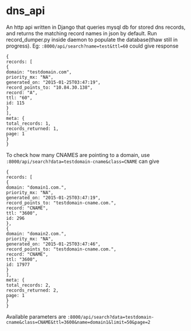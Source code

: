 # dns_api
An http api written in Django that queries mysql db for stored dns records, and returns the matching record names in json by default.
Run record_dumper.py inside daemon to populate the database(thaw still in progress).
Eg:
`:8000/api/search?name=test&ttl=60`
could give response 
```
{
records: [
{
domain: "testdomain.com",
priority_mx: "NA",
generated_on: "2015-01-25T03:47:19",
record_points_to: "10.84.30.138",
record: "A",
ttl: "60",
id: 115
}
],
meta: {
total_records: 1,
records_returned: 1,
page: 1
}
}

```
To check how many CNAMES are pointing to a domain, use 
`:8000/api/search?data=testdomain-cname&class=CNAME`
can give 

```
{
records: [
{
domain: "domain1.com.",
priority_mx: "NA",
generated_on: "2015-01-25T03:47:19",
record_points_to: "testdomain-cname.com.",
record: "CNAME",
ttl: "3600",
id: 296
},
{
domain: "domain2.com.",
priority_mx: "NA",
generated_on: "2015-01-25T03:47:46",
record_points_to: "testdomain-cname.com.",
record: "CNAME",
ttl: "3600",
id: 17977
}
],
meta: {
total_records: 2,
records_returned: 2,
page: 1
}
}

```

Available parameters are
`:8000/api/search?data=testdomain-cname&class=CNAME&ttl=3600&name=domain1&limit=50&page=2`
